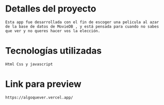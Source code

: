 # Detalles del proyecto

    Esta app fue desarrollada con el fin de escoger una pelicula al azar de la base de datos de MovieDB , y está pensada para cuando no sabes que ver y no queres hacer vos la elección.

# Tecnologías utilizadas

    Html Css y javascript

# Link para preview

    https://algoquever.vercel.app/
